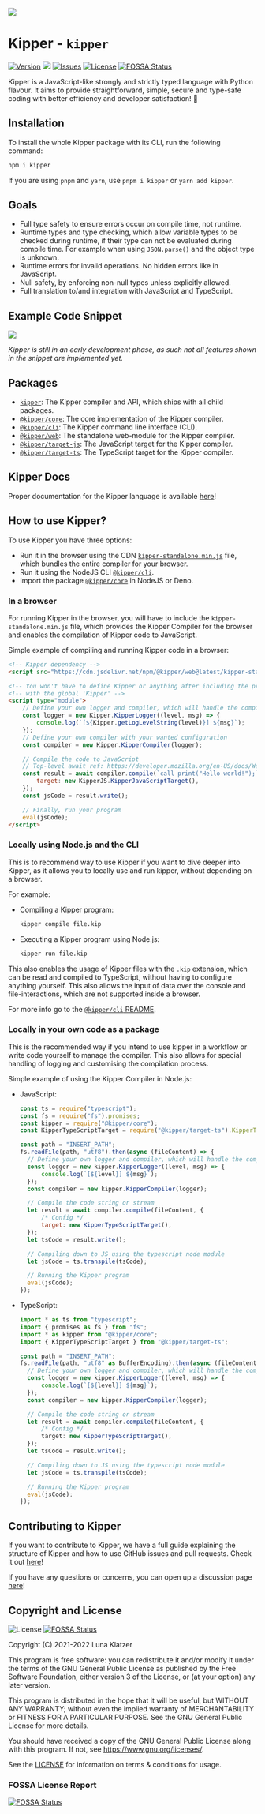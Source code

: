 ![](./img/Kipper-Logo-with-head.png)

# Kipper - `kipper`

[![Version](https://img.shields.io/npm/v/kipper?label=release&color=%23cd2620&logo=npm)](https://npmjs.org/package/kipper)
![](https://img.shields.io/badge/Coverage-78%25-5A7302.svg?style=flat&logoColor=white&color=blue&prefix=$coverage$)
[![Issues](https://img.shields.io/github/issues/Luna-Klatzer/Kipper)](https://github.com/Luna-Klatzer/Kipper/issues)
[![License](https://img.shields.io/github/license/Luna-Klatzer/Kipper?color=cyan)](https://github.com/Luna-Klatzer/Kipper/blob/main/LICENSE)
[![FOSSA Status](https://app.fossa.com/api/projects/git%2Bgithub.com%2FLuna-Klatzer%2FKipper.svg?type=shield)](https://app.fossa.com/projects/git%2Bgithub.com%2FLuna-Klatzer%2FKipper?ref=badge_shield)

Kipper is a JavaScript-like strongly and strictly typed language with Python flavour. It aims to provide
straightforward, simple, secure and type-safe coding with better efficiency and developer satisfaction! 🦊

## Installation

To install the whole Kipper package with its CLI, run the following command:

```bash
npm i kipper
```

If you are using `pnpm` and `yarn`, use `pnpm i kipper` or `yarn add kipper`.

## Goals

- Full type safety to ensure errors occur on compile time, not runtime.
- Runtime types and type checking, which allow variable types to be checked during runtime, if their type can not be
  evaluated during compile time. For example when using `JSON.parse()` and the object type is
  unknown.
- Runtime errors for invalid operations. No hidden errors like in JavaScript.
- Null safety, by enforcing non-null types unless explicitly allowed.
- Full translation to/and integration with JavaScript and TypeScript.

## Example Code Snippet

![](img/carbon/carbon-code-snippet.png)

_Kipper is still in an early development phase, as such not all features shown in the snippet are implemented yet._

## Packages

- [`kipper`](https://www.npmjs.com/package/kipper): The Kipper compiler and API, which ships with all child packages.
- [`@kipper/core`](https://www.npmjs.com/package/@kipper/core): The core implementation of the Kipper compiler.
- [`@kipper/cli`](https://www.npmjs.com/package/@kipper/cli): The Kipper command line interface (CLI).
- [`@kipper/web`](https://www.npmjs.com/package/@kipper/web): The standalone web-module for the Kipper compiler.
- [`@kipper/target-js`](https://www.npmjs.com/package/@kipper/target-js): The JavaScript target for the Kipper
  compiler.
- [`@kipper/target-ts`](https://www.npmjs.com/package/@kipper/target-ts): The TypeScript target for the Kipper
  compiler.

## Kipper Docs

Proper documentation for the Kipper language is available [here](https://luna-klatzer.github.io/Kipper/)!

## How to use Kipper?

To use Kipper you have three options:

- Run it in the browser using the CDN [`kipper-standalone.min.js`](https://cdn.jsdelivr.net/npm/@kipper/core@latest/kipper-standalone.min.js) file, which bundles the entire compiler
  for your browser.
- Run it using the NodeJS CLI [`@kipper/cli`](https://www.npmjs.com/package/@kipper/cli).
- Import the package [`@kipper/core`](https://www.npmjs.com/package/@kipper/core) in NodeJS or Deno.

### In a browser

For running Kipper in the browser, you will have to include the `kipper-standalone.min.js` file, which
provides the Kipper Compiler for the browser and enables the compilation of Kipper code to JavaScript.

Simple example of compiling and running Kipper code in a browser:

```html
<!-- Kipper dependency -->
<script src="https://cdn.jsdelivr.net/npm/@kipper/web@latest/kipper-standalone.min.js"></script>

<!-- You won't have to define Kipper or anything after including the previous file. It will be defined per default  -->
<!-- with the global 'Kipper' -->
<script type="module">
	// Define your own logger and compiler, which will handle the compilation
	const logger = new Kipper.KipperLogger((level, msg) => {
		console.log(`[${Kipper.getLogLevelString(level)}] ${msg}`);
	});
	// Define your own compiler with your wanted configuration
	const compiler = new Kipper.KipperCompiler(logger);

	// Compile the code to JavaScript
	// Top-level await ref: https://developer.mozilla.org/en-US/docs/Web/JavaScript/Reference/Operators/await#top_level_await
	const result = await compiler.compile(`call print("Hello world!");`, {
		target: new KipperJS.KipperJavaScriptTarget(),
	});
	const jsCode = result.write();

	// Finally, run your program
	eval(jsCode);
</script>
```

### Locally using Node.js and the CLI

This is to recommend way to use Kipper if you want to dive deeper into Kipper, as it allows you to locally use and run
kipper, without depending on a browser.

For example:

- Compiling a Kipper program:
  ```bash
  kipper compile file.kip
  ```
- Executing a Kipper program using Node.js:
  ```bash
  kipper run file.kip
  ```

This also enables the usage of Kipper files with the `.kip` extension, which can be read and compiled to TypeScript,
without having to configure anything yourself. This also allows the input of data over the
console and file-interactions, which are not supported inside a browser.

For more info go to the [`@kipper/cli` README](https://github.com/Luna-Klatzer/Kipper/blob/main/kipper/cli/README.md).

### Locally in your own code as a package

This is the recommended way if you intend to use kipper in a workflow or write code yourself to manage
the compiler. This also allows for special handling of logging and customising the compilation process.

Simple example of using the Kipper Compiler in Node.js:

- JavaScript:

  ```js
  const ts = require("typescript");
  const fs = require("fs").promises;
  const kipper = require("@kipper/core");
  const KipperTypeScriptTarget = require("@kipper/target-ts").KipperTypeScriptTarget;

  const path = "INSERT_PATH";
  fs.readFile(path, "utf8").then(async (fileContent) => {
  	// Define your own logger and compiler, which will handle the compilation
  	const logger = new kipper.KipperLogger((level, msg) => {
  		console.log(`[${level}] ${msg}`);
  	});
  	const compiler = new kipper.KipperCompiler(logger);

  	// Compile the code string or stream
  	let result = await compiler.compile(fileContent, {
  		/* Config */
  		target: new KipperTypeScriptTarget(),
  	});
  	let tsCode = result.write();

  	// Compiling down to JS using the typescript node module
  	let jsCode = ts.transpile(tsCode);

  	// Running the Kipper program
  	eval(jsCode);
  });
  ```

- TypeScript:

  ```ts
  import * as ts from "typescript";
  import { promises as fs } from "fs";
  import * as kipper from "@kipper/core";
  import { KipperTypeScriptTarget } from "@kipper/target-ts";

  const path = "INSERT_PATH";
  fs.readFile(path, "utf8" as BufferEncoding).then(async (fileContent: string) => {
  	// Define your own logger and compiler, which will handle the compilation
  	const logger = new kipper.KipperLogger((level, msg) => {
  		console.log(`[${level}] ${msg}`);
  	});
  	const compiler = new kipper.KipperCompiler(logger);

  	// Compile the code string or stream
  	let result = await compiler.compile(fileContent, {
  		/* Config */
  		target: new KipperTypeScriptTarget(),
  	});
  	let tsCode = result.write();

  	// Compiling down to JS using the typescript node module
  	let jsCode = ts.transpile(tsCode);

  	// Running the Kipper program
  	eval(jsCode);
  });
  ```

## Contributing to Kipper

If you want to contribute to Kipper, we have a full guide explaining the structure of Kipper and how to use GitHub
issues and pull requests. Check it out [here](https://github.com/Luna-Klatzer/Kipper/blob/main/CONTRIBUTING.md)!

If you have any questions or concerns, you can open up a discussion page [here](https://github.com/Luna-Klatzer/Kipper/discussions)!

## Copyright and License

![License](https://img.shields.io/github/license/Luna-Klatzer/Kipper?color=cyan)
[![FOSSA Status](https://app.fossa.com/api/projects/git%2Bgithub.com%2FLuna-Klatzer%2FKipper.svg?type=shield)](https://app.fossa.com/projects/git%2Bgithub.com%2FLuna-Klatzer%2FKipper?ref=badge_shield)

Copyright (C) 2021-2022 Luna Klatzer

This program is free software: you can redistribute it and/or modify it under
the terms of the GNU General Public License as published by the Free Software
Foundation, either version 3 of the License, or
(at your option) any later version.

This program is distributed in the hope that it will be useful, but WITHOUT ANY
WARRANTY; without even the implied warranty of MERCHANTABILITY or FITNESS FOR A
PARTICULAR PURPOSE. See the GNU General Public License for more details.

You should have received a copy of the GNU General Public License along with
this program. If not, see <https://www.gnu.org/licenses/>.

See the [LICENSE](https://raw.githubusercontent.com/Luna-Klatzer/Kipper/main/LICENSE)
for information on terms & conditions for usage.

### FOSSA License Report

[![FOSSA Status](https://app.fossa.com/api/projects/git%2Bgithub.com%2FLuna-Klatzer%2FKipper.svg?type=large)](https://app.fossa.com/projects/git%2Bgithub.com%2FLuna-Klatzer%2FKipper?ref=badge_large)
